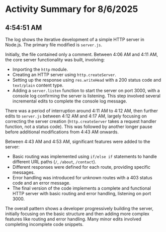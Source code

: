 # Activity Summary for 8/6/2025

## 4:54:51 AM
The log shows the iterative development of a simple HTTP server in Node.js.  The primary file modified is `server.js`.

Initially, the file contained only a comment.  Between 4:06 AM and 4:11 AM, the core server functionality was built,  involving:

* Importing the `http` module.
* Creating an HTTP server using `http.createServer`.
* Setting up the response using `res.writeHead` with a 200 status code and `text/plain` content type.
*  Adding a `server.listen` function to start the server on port 3000, with a console log confirming the server is listening.  This step involved several incremental edits to complete the console log message.

There was a period of interruption around 4:11 AM to 4:12 AM, then further edits to `server.js` between 4:12 AM and 4:17 AM, largely focusing on correcting the server creation (`http.createServer` takes a request handler function, not a status code). This was followed by another longer pause before additional modifications from 4:43 AM onwards.

Between 4:43 AM and 4:53 AM, significant features were added to the server:

* Basic routing was implemented using `if/else if` statements to handle different URL paths (`/`, `/about`, `/contact`).
* Different responses were defined for each route, providing specific messages.
* Error handling was introduced for unknown routes with a 403 status code and an error message.
* The final version of the code implements a complete and functional HTTP server with basic routing and error handling, listening on port 3000.

The overall pattern shows a developer progressively building the server, initially focusing on the basic structure and then adding more complex features like routing and error handling.  Many minor edits involved completing incomplete code snippets.
